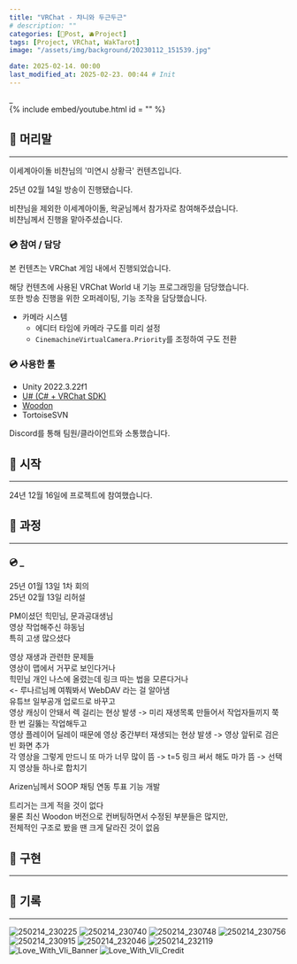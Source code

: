 ```yaml
---
title: "VRChat - 챠니와 두근두근"
# description: ""
categories: [📀Post, 🫐Project]
tags: [Project, VRChat, WakTarot]
image: "/assets/img/background/20230112_151539.jpg"

date: 2025-02-14. 00:00
last_modified_at: 2025-02-23. 00:44 # Init
---
```


_  
{% include embed/youtube.html id = "" %}

## 📀 머리말

---

이세계아이돌 비챤님의 '미연시 상황극' 컨텐츠입니다.  

25년 02월 14일 방송이 진행됐습니다.  

비챤님을 제외한 이세계아이돌, 왁굳님께서 참가자로 참여해주셨습니다.  
비챤님께서 진행을 맡아주셨습니다.  

### 💿 참여 / 담당

본 컨텐츠는 VRChat 게임 내에서 진행되었습니다.  

해당 컨텐츠에 사용된 VRChat World 내 기능 프로그래밍을 담당했습니다.  
또한 방송 진행을 위한 오퍼레이팅, 기능 조작을 담당했습니다.  

- 카메라 시스템
  - 에디터 타임에 카메라 구도를 미리 설정
  - `CinemachineVirtualCamera.Priority`를 조정하여 구도 전환

### 💿 사용한 툴

- Unity 2022.3.22f1
- [U# (C# + VRChat SDK)](https://udonsharp.docs.vrchat.com/)
- [Woodon](https://github.com/wrchat/Woodon)
- TortoiseSVN

Discord를 통해 팀원/클라이언트와 소통했습니다.  

## 📀 시작

---

24년 12월 16일에 프로젝트에 참여했습니다.  

## 📀 과정

---

### 💿 _

25년 01월 13일 1차 회의  
25년 02월 13일 리허설  

PM이셨던 힉민님, 문과공대생님  
영상 작업해주신 햐동님  
특히 고생 많으셨다  

영상 재생과 관련한 문제들  
영상이 맵에서 거꾸로 보인다거나  
힉민님 개인 나스에 올렸는데 링크 따는 법을 모른다거나  
<- 루나르님께 여쭤봐서 WebDAV 라는 걸 알아냄  
유튜브 일부공개 업로드로 바꾸고  
영상 캐싱이 안돼서 렉 걸리는 현상 발생 -> 미리 재생목록 만들어서 작업자들끼지 쭉 한 번 길뚫는 작업해두고  
영상 플레이어 딜레이 때문에 영상 중간부터 재생되는 현상 발생 -> 영상 앞뒤로 검은 빈 화면 추가  
각 영상을 그렇게 만드니 또 마가 너무 많이 뜸 -> t=5 링크 써서 해도 마가 뜸 -> 선택지 영상들 하나로 합치기  

Arizen님께서 SOOP 채팅 연동 투표 기능 개발  

트리거는 크게 적을 것이 없다  
물론 최신 Woodon 버전으로 컨버팅하면서 수정된 부분들은 많지만,  
전체적인 구조로 봤을 땐 크게 달라진 것이 없음  

## 📀 구현

---

## 📀 기록

---

![250214_230225](/assets/project/Love_With_VIi/250214_230225.png)
![250214_230740](/assets/project/Love_With_VIi/250214_230740.png)
![250214_230748](/assets/project/Love_With_VIi/250214_230748.png)
![250214_230756](/assets/project/Love_With_VIi/250214_230756.png)
![250214_230915](/assets/project/Love_With_VIi/250214_230915.png)
![250214_232046](/assets/project/Love_With_VIi/250214_232046.png)
![250214_232119](/assets/project/Love_With_VIi/250214_232119.png)
![Love_With_VIi_Banner](/assets/project/Love_With_VIi/Love_With_VIi_Banner.png)
![Love_With_VIi_Credit](/assets/project/Love_With_VIi/Love_With_VIi_Credit.png)
